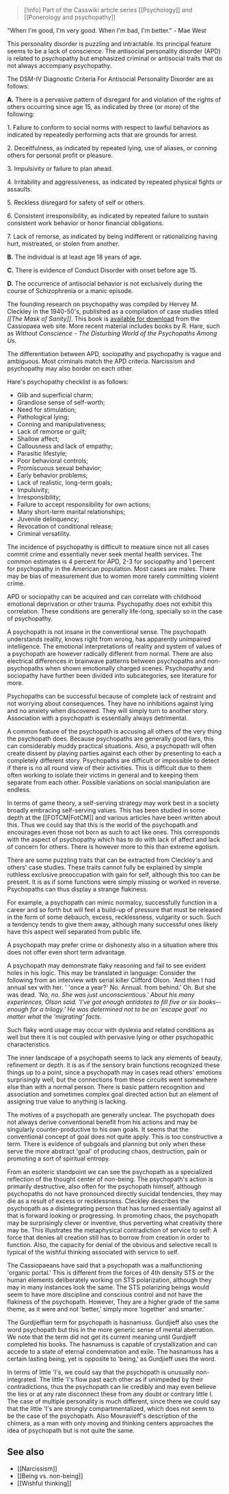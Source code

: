 > [!info] Part of the Casswiki article series [[Psychology]] and [[Ponerology and psychopathy]]

"When I'm good, I'm very good. When I'm bad, I'm better." - Mae West

This personality disorder is puzzling and intractable. Its principal feature seems to be a lack of conscience. The antisocial personality disorder (APD) is related to psychopathy but emphasized criminal or antisocial traits that do not always accompany psychopathy.

The DSM-IV Diagnostic Criteria For Antisocial Personality Disorder are as follows:

**A.** There is a pervasive pattern of disregard for and violation of the rights of others occurring since age 15, as indicated by three (or more) of the following:

1\. Failure to conform to social norms with respect to lawful behaviors as indicated by repeatedly performing acts that are grounds for arrest.

2\. Deceitfulness, as indicated by repeated lying, use of aliases, or conning others for personal profit or pleasure.

3\. Impulsivity or failure to plan ahead.

4\. Irritability and aggressiveness, as indicated by repeated physical fights or assaults.

5\. Reckless disregard for safety of self or others.

6\. Consistent irresponsibility, as indicated by repeated failure to sustain consistent work behavior or honor financial obligations.

7\. Lack of remorse, as indicated by being indifferent or rationalizing having hurt, mistreated, or stolen from another.

**B.** The individual is at least age 18 years of age.

**C.** There is evidence of Conduct Disorder with onset before age 15.

**D.** The occurrence of antisocial behavior is not exclusively during the course of Schizophrenia or a manic episode.

The founding research on psychopathy was compiled by Hervey M. Cleckley in the 1940-50's, published as a compilation of case studies titled _[[The Mask of Sanity]]_. This book is [available for download](http://www.cassiopaea.com/cassiopaea/sanity_1.PdF) from the Cassiopaea web site. More recent material includes books by R. Hare, such as _Without Conscience - The Disturbing World of the Psychopaths Among Us_.

The differentiation between APD, sociopathy and psychopathy is vague and ambiguous. Most criminals match the APD criteria. Narcissism and psychopathy may also border on each other.

Hare's psychopathy checklist is as follows:

*   Glib and superficial charm;
*   Grandiose sense of self-worth;
*   Need for stimulation;
*   Pathological lying;
*   Conning and manipulativeness;
*   Lack of remorse or guilt;
*   Shallow affect;
*   Callousness and lack of empathy;
*   Parasitic lifestyle;
*   Poor behavioral controls;
*   Promiscuous sexual behavior;
*   Early behavior problems;
*   Lack of realistic, long-term goals;
*   Impulsivity;
*   Irresponsibility;
*   Failure to accept responsibility for own actions;
*   Many short-term marital relationships;
*   Juvenile delinquency;
*   Revocation of conditional release;
*   Criminal versatility.

The incidence of psychopathy is difficult to measure since not all cases commit crime and essentially never seek mental health services. The common estimates is 4 percent for APD, 2-3 for sociopathy and 1 percent for psychopathy in the American population. Most cases are males. There may be bias of measurement due to women more rarely committing violent crime.

APD or sociopathy can be acquired and can correlate with childhood emotional deprivation or other trauma. Psychopathy does not exhibit this correlation. These conditions are generally life-long, specially so in the case of psychopathy.

A psychopath is not insane in the conventional sense. The psychopath understands reality, knows right from wrong, has apparently unimpaired intelligence. The emotional interpretations of reality and system of values of a psychopath are however radically different from normal. There are also electrical differences in brainwave patterns between psychopaths and non-psychopaths when shown emotionally charged scenes. Psychopathy and sociopathy have further been divided into subcategories, see literature for more.

Psychopaths can be successful because of complete lack of restraint and not worrying about consequences. They have no inhibitions against lying and no anxiety when discovered. They will simply turn to another story. Association with a psychopath is essentially always detrimental.

A common feature of the psychopath is accusing all others of the very thing the psychopath does. Because psychopaths are generally good liars, this can considerably muddy practical situations. Also, a psychopath will often create dissent by playing parties against each other by presenting to each a completely different story. Psychopaths are difficult or impossible to detect if there is no all round view of their activities. This is difficult due to them often working to isolate their victims in general and to keeping them separate from each other. Possible variations on social manipulation are endless.

In terms of game theory, a self-serving strategy may work best in a society broadly embracing self-serving values. This has been studied in some depth at the [[FOTCM|FotCM]] and various articles have been written about this. Thus we could say that this is the world of the psychopath and encourages even those not born as such to act like ones. This corresponds with the aspect of psychopathy which has to do with lack of affect and lack of concern for others. There is however more to this than extreme egotism.

There are some puzzling traits that can be extracted from Cleckley's and others' case studies. These traits cannot fully be explained by simple ruthless exclusive preoccupation with gain for self, although this too can be present. It is as if some functions were simply missing or worked in reverse. Psychopaths can thus display a strange flakiness.

For example, a psychopath can mimic normalcy, successfully function in a career and so forth but will feel a build-up of pressure that must be released in the form of some debauch, excess, recklessness, vulgarity or such. Such a tendency tends to give them away, although many successful ones likely have this aspect well separated from public life.

A psychopath may prefer crime or dishonesty also in a situation where this does not offer even short term advantage.

A psychopath may demonstrate flaky reasoning and fail to see evident holes in his logic. This may be translated in language: Consider the following from an interview with serial killer Clifford Olson. 'And then I had annual sex with her. ' 'once a year?' No. Annual. from behind.' Oh. But she was dead. _'No, no. She was just unconscientious.' About his many experiences, Olson said. 'I've got enough antidotes to fill five or six books--enough for a trilogy.' He was determined not to be an 'escape goat' no matter what the 'migrating' facts._

Such flaky word usage may occur with dyslexia and related conditions as well but there it is not coupled with pervasive lying or other psychopathic characteristics.

The inner landscape of a psychopath seems to lack any elements of beauty, refinement or depth. It is as if the sensory brain functions recognized these things up to a point, since a psychopath may in cases read others' emotions surprisingly well, but the connections from these circuits went somewhere else than with a normal person. There is basic pattern recognition and association and sometimes complex goal directed action but an element of assigning true value to anything is lacking.

The motives of a psychopath are generally unclear. The psychopath does not always derive conventional benefit from his actions and may be singularly counter-productive to his own goals. It seems that the conventional concept of goal does not quite apply. This is too constructive a term. There is evidence of subgoals and planning but only when these serve the more abstract 'goal' of producing chaos, destruction, pain or promoting a sort of spiritual entropy.

From an esoteric standpoint we can see the psychopath as a specialized reflection of the thought center of non-being. The psychopath's action is primarily destructive, also often for the psychopath himself, although psychopaths do not have pronounced directly suicidal tendencies, they may die as a result of excess or recklessness. Cleckley describes the psychopath as a disintegrating person that has turned essentially against all that is forward looking or progressing. In promoting chaos, the psychopath may be surprisingly clever or inventive, thus perverting what creativity there may be. This illustrates the metaphysical contradiction of service to self: A force that denies all creation still has to borrow from creation in order to function. Also, the capacity for denial of the obvious and selective recall is typical of the wishful thinking associated with service to self.

The Cassiopaeans have said that a psychopath was a malfunctioning 'organic portal.' This is different from the forces of 4th density STS or the human elements deliberately working on STS polarization, although they may in many instances look the same. The STS polarizing beings would seem to have more discipline and conscious control and not have the flakiness of the psychopath. However, They are a higher grade of the same theme, as it were and not 'better,' simply more 'together' and smarter.'

The Gurdjieffian term for psychopath is hasnamuss. Gurdjieff also uses the word psychopath but this in the more generic sense of mental aberration. We note that the term did not get its current meaning until Gurdjieff completed his books. The hasnamuss is capable of crystallization and can accede to a state of eternal condemnation and exile. The hasnamuss has a certain lasting being, yet is opposite to 'being,' as Gurdjieff uses the word.

In terms of little 'I's, we could say that the psychopath is unusually non-integrated. The little 'I's flow past each other as if unimpeded by their contradictions, thus the psychopath can lie credibly and may even believe the lies or at any rate disconnect these from any doubt or contrary little I. The case of multiple personality is much different, since there we could say that the little 'I's are strongly compartmentalized, which does not seem to be the case of the psychopath. Also Mouravieff's description of the chimera, as a man with only moving and thinking centers approaches the idea of psychopath but is not quite the same.

See also
--------

*   [[Narcissism]]
*   [[Being vs. non-being]]
*   [[Wishful thinking]]